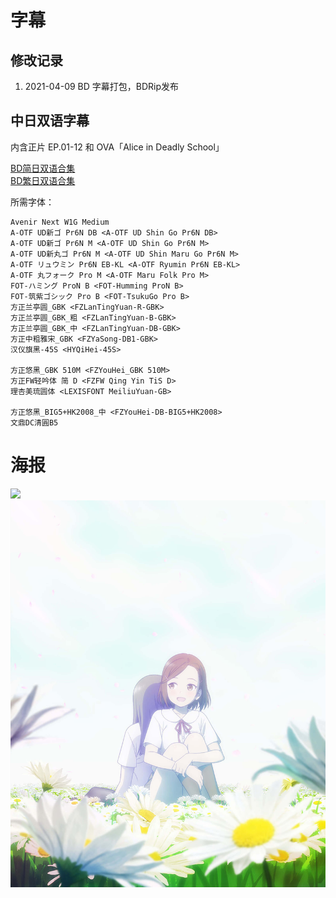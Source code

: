 # 字幕

## 修改记录

1. 2021-04-09 BD 字幕打包，BDRip发布

## 中日双语字幕

内含正片 EP.01-12 和 OVA「Alice in Deadly School」

[BD简日双语合集](https://github.com/Nekomoekissaten-SUB/Nekomoekissaten-Storage/raw/master/Gekidol/Gekidol_BD_JPSC.7z)  
[BD繁日双语合集](https://github.com/Nekomoekissaten-SUB/Nekomoekissaten-Storage/raw/master/Gekidol/Gekidol_BD_JPTC.7z)

所需字体：
```
Avenir Next W1G Medium
A-OTF UD新ゴ Pr6N DB <A-OTF UD Shin Go Pr6N DB>
A-OTF UD新ゴ Pr6N M <A-OTF UD Shin Go Pr6N M>
A-OTF UD新丸ゴ Pr6N M <A-OTF UD Shin Maru Go Pr6N M>
A-OTF リュウミン Pr6N EB-KL <A-OTF Ryumin Pr6N EB-KL>
A-OTF 丸フォーク Pro M <A-OTF Maru Folk Pro M>
FOT-ハミング ProN B <FOT-Humming ProN B>
FOT-筑紫ゴシック Pro B <FOT-TsukuGo Pro B>
方正兰亭圆_GBK <FZLanTingYuan-R-GBK>
方正兰亭圆_GBK_粗 <FZLanTingYuan-B-GBK>
方正兰亭圆_GBK_中 <FZLanTingYuan-DB-GBK>
方正中粗雅宋_GBK <FZYaSong-DB1-GBK>
汉仪旗黑-45S <HYQiHei-45S>

方正悠黑_GBK 510M <FZYouHei_GBK 510M>
方正FW轻吟体 简 D <FZFW Qing Yin TiS D>
理杏美琉圆体 <LEXISFONT MeiliuYuan-GB>

方正悠黑_BIG5+HK2008_中 <FZYouHei-DB-BIG5+HK2008>
文鼎DC清圓B5
```

# 海报

![](https://nekomoe.pages.dev/images/2021-01/gekidol.jpg)
![](alicein_kv.jpg)